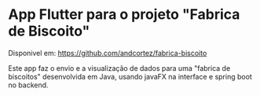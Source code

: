 # App Flutter para o projeto "Fabrica de Biscoito"
Disponivel em: https://github.com/andcortez/fabrica-biscoito

Este app faz o envio e a visualização de dados para uma "fabrica de biscoitos" desenvolvida em Java, usando javaFX na interface e spring boot no backend.
